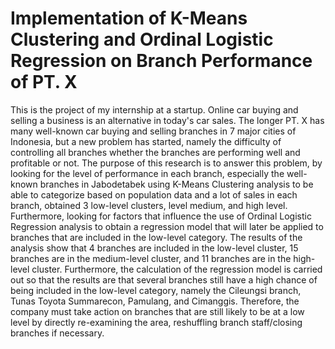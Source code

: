 # Implementation of K-Means Clustering and Ordinal Logistic Regression on Branch Performance of PT. X
This is the project of my internship at a startup.
Online car buying and selling a business is an alternative in today's car sales. The longer PT. X has many well-known car buying and selling branches in 7 major cities of Indonesia, but a new problem has started, namely the difficulty of controlling all branches whether the branches are performing well and profitable or not. The purpose of this research is to answer this problem, by looking for the level of performance in each branch, especially the well-known branches in Jabodetabek using K-Means Clustering analysis to be able to categorize based on population data and a lot of sales in each branch, obtained 3 low-level clusters, level medium, and high level. Furthermore, looking for factors that influence the use of Ordinal Logistic Regression analysis to obtain a regression model that will later be applied to branches that are included in the low-level category. The results of the analysis show that 4 branches are included in the low-level cluster, 15 branches are in the medium-level cluster, and 11 branches are in the high-level cluster. Furthermore, the calculation of the regression model is carried out so that the results are that several branches still have a high chance of being included in the low-level category, namely the Cileungsi branch, Tunas Toyota Summarecon, Pamulang, and Cimanggis. Therefore, the company must take action on branches that are still likely to be at a low level by directly re-examining the area, reshuffling branch staff/closing branches if necessary.
